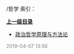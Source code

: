 /哲学 索引：


**[上一级目录](/index.md)**

- [政治哲学原理与方法论](/哲学/政治哲学原理与方法论.md)


<font size=2 color='grey'> 2019-04-07 13:56 </font>